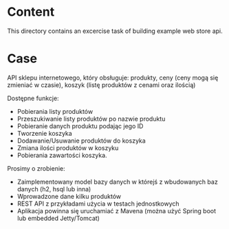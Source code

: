 # Content

This directory contains an excercise task of building example web store api.

# Case

API sklepu internetowego, który obsługuje: produkty, ceny (ceny mogą się zmieniać w czasie), koszyk (listę produktów z cenami oraz ilością)

Dostępne funkcje:

* Pobierania listy produktów
* Przeszukiwanie listy produktów  po nazwie produktu
* Pobieranie danych produktu podając jego ID
* Tworzenie koszyka
* Dodawanie/Usuwanie produktów do koszyka
* Zmiana ilości produktów w koszyku
* Pobierania zawartości koszyka. 
 
Prosimy o zrobienie:

* Zaimplementowany model bazy danych w którejś z wbudowanych baz danych  (h2, hsql lub inna)
* Wprowadzone dane kilku produktów
* REST API z przykładami użycia w testach jednostkowych  
* Aplikacja powinna się uruchamiać z Mavena (można użyć Spring boot lub embedded  Jetty/Tomcat)
